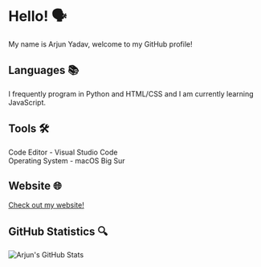 # Hello! 🗣
My name is Arjun Yadav, welcome to my GitHub profile!

## Languages 📚
I frequently program in Python and HTML/CSS and I am currently learning JavaScript.

## Tools 🛠
Code Editor - Visual Studio Code <br>
Operating System - macOS Big Sur

## Website 🌐
[Check out my website!](https://arjunyadav.net)

## GitHub Statistics 🔍
![Arjun's GitHub Stats](https://github-readme-stats.vercel.app/api?username=y-arjun-y&count_private=true&theme=default)
